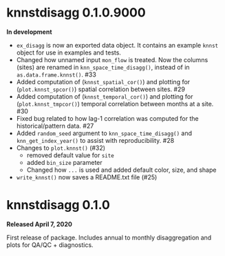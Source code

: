 # knnstdisagg 0.1.0.9000

**In development**

* `ex_disagg` is now an exported data object. It contains an example `knnst` object for use in examples and tests.
* Changed how unnamed input `mon_flow` is treated. Now the columns (sites) are renamed in `knn_space_time_disagg()`, instead of in `as.data.frame.knnst()`. #33
* Added computation of (`knnst_spatial_cor()`) and plotting for (`plot.knnst_spcor()`) spatial correlation between sites. #29
* Added computation of (`knnst_temporal_cor()`) and plotting for (`plot.knnst_tmpcor()`) temporal correlation between months at a site. #30
* Fixed bug related to how lag-1 correlation was computed for the historical/pattern data. #27
* Added `random_seed` argument to `knn_space_time_disagg()` and `knn_get_index_year()` to assist with reproducibility. #28
* Changes to `plot.knnst()` (#32)
    * removed default value for `site`
    * added `bin_size` parameter
    * Changed how `...` is used and added default color, size, and shape
* `write_knnst()` now saves a README.txt file (#25)
    

# knnstdisagg 0.1.0

**Released April 7, 2020**

First release of package. Includes annual to monthly disaggregation and plots for QA/QC + diagnostics.
